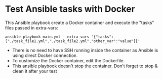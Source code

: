 # Test Ansible tasks with Docker

This Ansible playbook create a Docker container and execute the "tasks" files passed in extra-vars:

```shell
ansible-playbook main.yml --extra-vars '{"tasks":["./task_file1.yml","./task_file2.yml","other_var":"value"]}'
```

- There is no need to have SSH running inside the container as Ansible is using direct Docker connection.
- To customize the Docker container, edit the Dockerfile.
- This ansible playbook doesn't stop the container. Don't forget to stop & clean it after your test
